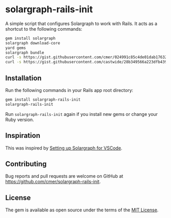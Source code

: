 # solargraph-rails-init

A simple script that configures Solargraph to work with Rails. It acts as a shortcut to the following commands:

```bash
gem install solargraph
solargraph download-core
yard gems
solargraph bundle
curl -s https://gist.githubusercontent.com/cmer/024991c85c4de01dab17632b2dc7f064/raw > .solargraph.yml
curl -s https://gist.githubusercontent.com/castwide/28b349566a223dfb439a337aea29713e/raw > config/definitions.rb
```


## Installation

Run the following commands in your Rails app root directory:

```bash
gem install solargraph-rails-init
solargraph-rails-init
```

Run `solargraph-rails-init` again if you install new gems or change your Ruby version.

## Inspiration

This was inspired by [Setting up Solargraph for VSCode](https://www.youtube.com/watch?v=mkLDPpDSWng).


## Contributing

Bug reports and pull requests are welcome on GitHub at https://github.com/cmer/solargraph-rails-init.


## License

The gem is available as open source under the terms of the [MIT License](https://opensource.org/licenses/MIT).
